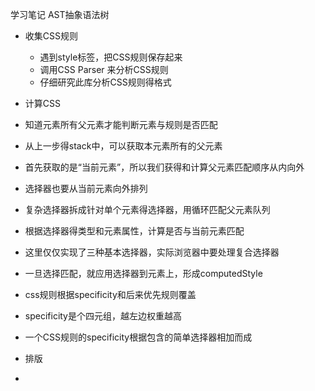学习笔记
AST抽象语法树

+ 收集CSS规则
    + 遇到style标签，把CSS规则保存起来
    + 调用CSS Parser 来分析CSS规则
    + 仔细研究此库分析CSS规则得格式

+ 计算CSS 

+ 知道元素所有父元素才能判断元素与规则是否匹配
+ 从上一步得stack中，可以获取本元素所有的父元素
+ 首先获取的是“当前元素”，所以我们获得和计算父元素匹配顺序从内向外

+ 选择器也要从当前元素向外排列
+ 复杂选择器拆成针对单个元素得选择器，用循环匹配父元素队列

+ 根据选择器得类型和元素属性，计算是否与当前元素匹配
+ 这里仅仅实现了三种基本选择器，实际浏览器中要处理复合选择器

+ 一旦选择匹配，就应用选择器到元素上，形成computedStyle

+ css规则根据specificity和后来优先规则覆盖
+ specificity是个四元组，越左边权重越高
+ 一个CSS规则的specificity根据包含的简单选择器相加而成

+ 排版
+ 